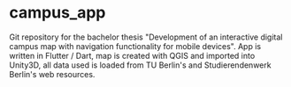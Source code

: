 # campus_app
Git repository for the bachelor thesis "Development of an interactive digital campus map with navigation functionality for mobile devices".
App is written in Flutter / Dart, map is created with QGIS and imported into Unity3D, all data used is loaded from TU Berlin's and Studierendenwerk Berlin's web resources.
